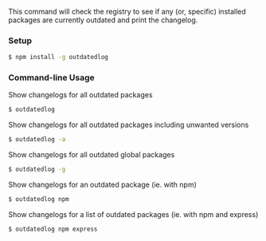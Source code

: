 This command will check the registry to see if any (or, specific) installed packages are currently outdated and print the changelog.

### Setup
```sh
$ npm install -g outdatedlog
```
### Command-line Usage

Show changelogs for all outdated packages
```sh
$ outdatedlog
```

Show changelogs for all outdated packages including unwanted versions
```sh
$ outdatedlog -a
```

Show changelogs for all outdated global packages
```sh
$ outdatedlog -g
```

Show changelogs for an outdated package (ie. with npm)
```sh
$ outdatedlog npm
```

Show changelogs for a list of outdated packages (ie. with npm and express)
```sh
$ outdatedlog npm express
```